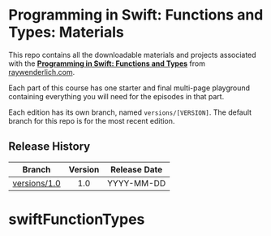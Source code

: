 # Programming in Swift: Functions and Types: Materials

This repo contains all the downloadable materials and projects associated with the **[Programming in Swift: Functions and Types](https://www.raywenderlich.com/5429279-programming-in-swift-functions-and-types)** from [raywenderlich.com](https://www.raywenderlich.com).

Each part of this course has one starter and final multi-page playground containing everything you will need for the episodes in that part.

Each edition has its own branch, named `versions/[VERSION]`. The default branch for this repo is for the most recent edition.

## Release History

| Branch                                                                            | Version | Release Date |
| --------------------------------------------------------------------------------- |:-------:|:------------:|
| [versions/1.0](https://github.com/raywenderlich/video-ps2-materials/tree/versions/1.0) | 1.0     | YYYY-MM-DD   |
# swiftFunctionTypes
